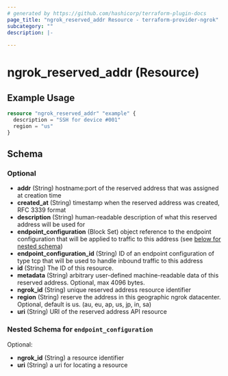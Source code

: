 ```yaml
---
# generated by https://github.com/hashicorp/terraform-plugin-docs
page_title: "ngrok_reserved_addr Resource - terraform-provider-ngrok"
subcategory: ""
description: |-
  
---
```


# ngrok_reserved_addr (Resource)



## Example Usage

```terraform
resource "ngrok_reserved_addr" "example" {
  description = "SSH for device #001"
  region = "us"
}
```

<!-- schema generated by tfplugindocs -->
## Schema

### Optional

- **addr** (String) hostname:port of the reserved address that was assigned at creation time
- **created_at** (String) timestamp when the reserved address was created, RFC 3339 format
- **description** (String) human-readable description of what this reserved address will be used for
- **endpoint_configuration** (Block Set) object reference to the endpoint configuration that will be applied to traffic to this address (see [below for nested schema](#nestedblock--endpoint_configuration))
- **endpoint_configuration_id** (String) ID of an endpoint configuration of type tcp that will be used to handle inbound traffic to this address
- **id** (String) The ID of this resource.
- **metadata** (String) arbitrary user-defined machine-readable data of this reserved address. Optional, max 4096 bytes.
- **ngrok_id** (String) unique reserved address resource identifier
- **region** (String) reserve the address in this geographic ngrok datacenter. Optional, default is us. (au, eu, ap, us, jp, in, sa)
- **uri** (String) URI of the reserved address API resource

<a id="nestedblock--endpoint_configuration"></a>
### Nested Schema for `endpoint_configuration`

Optional:

- **ngrok_id** (String) a resource identifier
- **uri** (String) a uri for locating a resource


